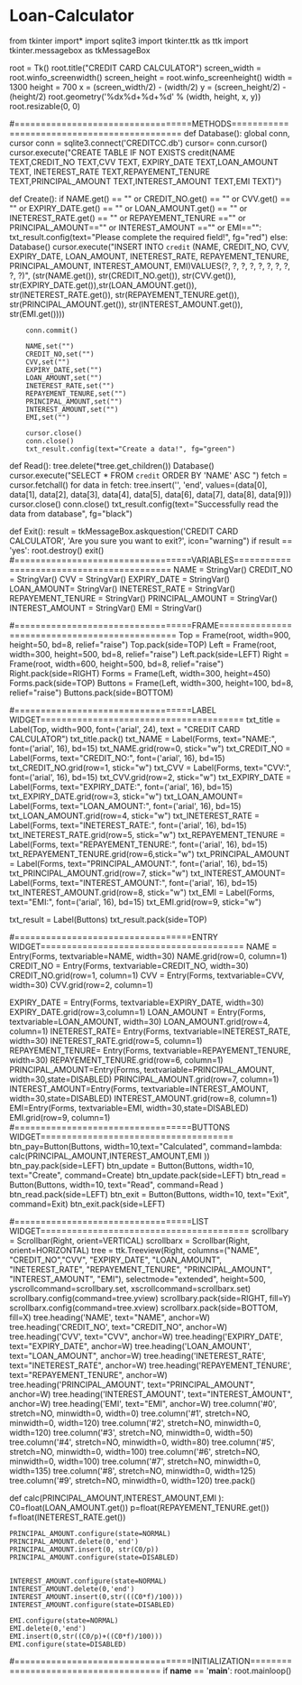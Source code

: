 # Loan-Calculator
from tkinter import*
import sqlite3
import tkinter.ttk as ttk
import tkinter.messagebox as tkMessageBox

root = Tk()
root.title("CREDIT CARD CALCULATOR")
screen_width = root.winfo_screenwidth()
screen_height = root.winfo_screenheight()
width = 1300
height = 700
x = (screen_width/2) - (width/2)
y = (screen_height/2) - (height/2)
root.geometry('%dx%d+%d+%d' % (width, height, x, y))
root.resizable(0, 0)

#==================================METHODS============================================
def Database():
    global conn, cursor
    conn = sqlite3.connect('CREDITCC.db')
    cursor= conn.cursor()
    cursor.execute("CREATE TABLE IF NOT EXISTS credit(NAME TEXT,CREDIT_NO TEXT,CVV TEXT, EXPIRY_DATE TEXT,LOAN_AMOUNT TEXT, INETEREST_RATE TEXT,REPAYEMENT_TENURE TEXT,PRINCIPAL_AMOUNT TEXT,INTEREST_AMOUNT TEXT,EMI TEXT)")
    
def Create():
    if  NAME.get() == "" or CREDIT_NO.get() == "" or CVV.get() == "" or EXPIRY_DATE.get() == "" or LOAN_AMOUNT.get() == "" or INETEREST_RATE.get() == "" or REPAYEMENT_TENURE =="" or PRINCIPAL_AMOUNT=="" or INTEREST_AMOUNT =="" or EMI=="":
        txt_result.config(text="Please complete the required field!", fg="red")
    else:
        Database()
        cursor.execute("INSERT INTO `credit` (NAME, CREDIT_NO, CVV, EXPIRY_DATE, LOAN_AMOUNT, INETEREST_RATE, REPAYEMENT_TENURE, PRINCIPAL_AMOUNT, INTEREST_AMOUNT, EMI)VALUES(?, ?, ?, ?, ?, ?, ?, ?, ?, ?)", (str(NAME.get()), str(CREDIT_NO.get()), str(CVV.get()), str(EXPIRY_DATE.get()),str(LOAN_AMOUNT.get()), str(INETEREST_RATE.get()), str(REPAYEMENT_TENURE.get()), str(PRINCIPAL_AMOUNT.get()), str(INTEREST_AMOUNT.get()), str(EMI.get())))
                                                                                                
        conn.commit()

        NAME,set("")
        CREDIT_NO,set("")
        CVV,set("")
        EXPIRY_DATE,set("")
        LOAN_AMOUNT,set("")
        INETEREST_RATE,set("")
        REPAYEMENT_TENURE,set("")
        PRINCIPAL_AMOUNT,set("")
        INTEREST_AMOUNT,set("")
        EMI,set("")
        
        cursor.close()
        conn.close()
        txt_result.config(text="Create a data!", fg="green")

def Read():
    tree.delete(*tree.get_children())
    Database()
    cursor.execute("SELECT * FROM `credit` ORDER BY 'NAME' ASC ")
    fetch = cursor.fetchall()
    for data in fetch:
        tree.insert('', 'end', values=(data[0], data[1], data[2], data[3], data[4], data[5], data[6], data[7], data[8], data[9]))
    cursor.close()
    conn.close()
    txt_result.config(text="Successfully read the data from database", fg="black")
    
def Exit():
    result = tkMessageBox.askquestion('CREDIT CARD CALCULATOR', 'Are you sure you want to exit?', icon="warning")
    if result == 'yes':
        root.destroy()
        exit()
#==================================VARIABLES==========================================
NAME = StringVar()
CREDIT_NO = StringVar()
CVV = StringVar()
EXPIRY_DATE = StringVar()
LOAN_AMOUNT= StringVar()
INETEREST_RATE = StringVar()
REPAYEMENT_TENURE = StringVar()
PRINCIPAL_AMOUNT = StringVar()
INTEREST_AMOUNT = StringVar()
EMI = StringVar()

#==================================FRAME==============================================
Top = Frame(root, width=900, height=50, bd=8, relief="raise")
Top.pack(side=TOP)
Left = Frame(root, width=300, height=500, bd=8, relief="raise")
Left.pack(side=LEFT)
Right = Frame(root, width=600, height=500, bd=8, relief="raise")
Right.pack(side=RIGHT)
Forms = Frame(Left, width=300, height=450)
Forms.pack(side=TOP)
Buttons = Frame(Left, width=300, height=100, bd=8, relief="raise")
Buttons.pack(side=BOTTOM)

#==================================LABEL WIDGET=======================================
txt_title = Label(Top, width=900, font=('arial', 24), text = "CREDIT CARD CALCULATOR")
txt_title.pack()
txt_NAME = Label(Forms, text="NAME:", font=('arial', 16), bd=15)
txt_NAME.grid(row=0, stick="w")
txt_CREDIT_NO = Label(Forms, text="CREDIT_NO:", font=('arial', 16), bd=15)
txt_CREDIT_NO.grid(row=1, stick="w")
txt_CVV = Label(Forms, text="CVV:", font=('arial', 16), bd=15)
txt_CVV.grid(row=2, stick="w")
txt_EXPIRY_DATE = Label(Forms, text="EXPIRY_DATE:", font=('arial', 16), bd=15)
txt_EXPIRY_DATE.grid(row=3, stick="w")
txt_LOAN_AMOUNT= Label(Forms, text="LOAN_AMOUNT:", font=('arial', 16), bd=15)
txt_LOAN_AMOUNT.grid(row=4, stick="w")
txt_INETEREST_RATE = Label(Forms, text="INETEREST_RATE:", font=('arial', 16), bd=15)
txt_INETEREST_RATE.grid(row=5, stick="w")
txt_REPAYEMENT_TENURE = Label(Forms, text="REPAYEMENT_TENURE:", font=('arial', 16), bd=15)
txt_REPAYEMENT_TENURE.grid(row=6,stick="w")
txt_PRINCIPAL_AMOUNT = Label(Forms, text="PRINCIPAL_AMOUNT:", font=('arial', 16), bd=15)
txt_PRINCIPAL_AMOUNT.grid(row=7, stick="w")
txt_INTEREST_AMOUNT= Label(Forms, text="INTEREST_AMOUNT:", font=('arial', 16), bd=15)
txt_INTEREST_AMOUNT.grid(row=8, stick="w")
txt_EMI = Label(Forms, text="EMI:", font=('arial', 16), bd=15)
txt_EMI.grid(row=9, stick="w")

txt_result = Label(Buttons)
txt_result.pack(side=TOP)

#==================================ENTRY WIDGET=======================================
NAME = Entry(Forms, textvariable=NAME, width=30)
NAME.grid(row=0, column=1)
CREDIT_NO = Entry(Forms, textvariable=CREDIT_NO, width=30)
CREDIT_NO.grid(row=1, column=1)
CVV = Entry(Forms, textvariable=CVV, width=30)
CVV.grid(row=2, column=1)

EXPIRY_DATE = Entry(Forms, textvariable=EXPIRY_DATE, width=30)
EXPIRY_DATE.grid(row=3,column=1)
LOAN_AMOUNT = Entry(Forms, textvariable=LOAN_AMOUNT, width=30)
LOAN_AMOUNT.grid(row=4, column=1)
INETEREST_RATE= Entry(Forms, textvariable=INETEREST_RATE, width=30)
INETEREST_RATE.grid(row=5, column=1)
REPAYEMENT_TENURE= Entry(Forms, textvariable=REPAYEMENT_TENURE, width=30)
REPAYEMENT_TENURE.grid(row=6, column=1)
PRINCIPAL_AMOUNT=Entry(Forms, textvariable=PRINCIPAL_AMOUNT, width=30,state=DISABLED)
PRINCIPAL_AMOUNT.grid(row=7, column=1)
INTEREST_AMOUNT=Entry(Forms, textvariable=INTEREST_AMOUNT, width=30,state=DISABLED)
INTEREST_AMOUNT.grid(row=8, column=1)
EMI=Entry(Forms, textvariable=EMI, width=30,state=DISABLED)
EMI.grid(row=9, column=1)
#==================================BUTTONS WIDGET=====================================
btn_pay=Button(Buttons, width=10,text="Calculated", command=lambda: calc(PRINCIPAL_AMOUNT,INTEREST_AMOUNT,EMI ))
btn_pay.pack(side=LEFT)
btn_update = Button(Buttons, width=10, text="Create", command=Create)
btn_update.pack(side=LEFT)
btn_read = Button(Buttons, width=10, text="Read", command=Read )
btn_read.pack(side=LEFT)
btn_exit = Button(Buttons, width=10, text="Exit", command=Exit)
btn_exit.pack(side=LEFT)

#==================================LIST WIDGET========================================
scrollbary = Scrollbar(Right, orient=VERTICAL)
scrollbarx = Scrollbar(Right, orient=HORIZONTAL)
tree = ttk.Treeview(Right, columns=("NAME", "CREDIT_NO","CVV", "EXPIRY_DATE", "LOAN_AMOUNT", "INETEREST_RATE", "REPAYEMENT_TENURE", "PRINCIPAL_AMOUNT", "INTEREST_AMOUNT", "EMI"), selectmode="extended", height=500, yscrollcommand=scrollbary.set, xscrollcommand=scrollbarx.set)
scrollbary.config(command=tree.yview)
scrollbary.pack(side=RIGHT, fill=Y)
scrollbarx.config(command=tree.xview)
scrollbarx.pack(side=BOTTOM, fill=X)
tree.heading('NAME', text="NAME", anchor=W)
tree.heading('CREDIT_NO', text="CREDIT_NO", anchor=W)
tree.heading('CVV', text="CVV", anchor=W)
tree.heading('EXPIRY_DATE', text="EXPIRY_DATE", anchor=W)
tree.heading('LOAN_AMOUNT', text="LOAN_AMOUNT", anchor=W)
tree.heading('INETEREST_RATE', text="INETEREST_RATE", anchor=W)
tree.heading('REPAYEMENT_TENURE', text="REPAYEMENT_TENURE", anchor=W)
tree.heading('PRINCIPAL_AMOUNT', text="PRINCIPAL_AMOUNT", anchor=W)
tree.heading('INTEREST_AMOUNT', text="INTEREST_AMOUNT", anchor=W)
tree.heading('EMI', text="EMI", anchor=W)
tree.column('#0', stretch=NO, minwidth=0, width=0)
tree.column('#1', stretch=NO, minwidth=0, width=120)
tree.column('#2', stretch=NO, minwidth=0, width=120)
tree.column('#3', stretch=NO, minwidth=0, width=50)
tree.column('#4', stretch=NO, minwidth=0, width=80)
tree.column('#5', stretch=NO, minwidth=0, width=100)
tree.column('#6', stretch=NO, minwidth=0, width=100)
tree.column('#7', stretch=NO, minwidth=0, width=135)
tree.column('#8', stretch=NO, minwidth=0, width=125)
tree.column('#9', stretch=NO, minwidth=0, width=120)
tree.pack()

def calc(PRINCIPAL_AMOUNT,INTEREST_AMOUNT,EMI ):
    C0=float(LOAN_AMOUNT.get())
    p=float(REPAYEMENT_TENURE.get())
    f=float(INETEREST_RATE.get())

    PRINCIPAL_AMOUNT.configure(state=NORMAL)
    PRINCIPAL_AMOUNT.delete(0,'end')
    PRINCIPAL_AMOUNT.insert(0, str(C0/p))
    PRINCIPAL_AMOUNT.configure(state=DISABLED)


    INTEREST_AMOUNT.configure(state=NORMAL)
    INTEREST_AMOUNT.delete(0,'end')
    INTEREST_AMOUNT.insert(0,str(((C0*f)/100)))
    INTEREST_AMOUNT.configure(state=DISABLED)

    EMI.configure(state=NORMAL)
    EMI.delete(0,'end')
    EMI.insert(0,str((C0/p)+((C0*f)/100)))
    EMI.configure(state=DISABLED)

    
#==================================INITIALIZATION=====================================
if __name__ == '__main__':
    root.mainloop()
